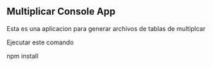 ## Multiplicar Console App
Esta es una aplicacion para generar archivos de tablas 
de multiplcar

Ejecutar este comando

npm install